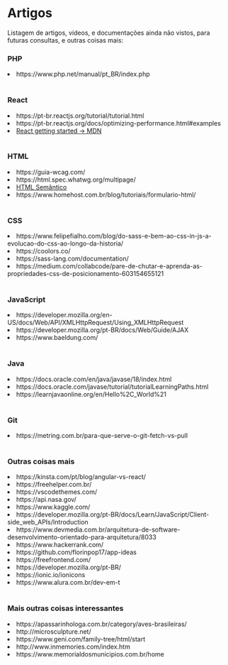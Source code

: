 # Artigos
Listagem de artigos, vídeos, e documentações ainda não vistos, para futuras consultas, e outras coisas mais: 


<h3> PHP </h3>
<li> https://www.php.net/manual/pt_BR/index.php </li>

<br>

<h3> React </h3>
<li> https://pt-br.reactjs.org/tutorial/tutorial.html </li>
<li> https://pt-br.reactjs.org/docs/optimizing-performance.html#examples </li>
<li><a href="https://developer.mozilla.org/en-US/docs/Learn/Tools_and_testing/Client-side_JavaScript_frameworks/React_getting_started"> React getting started -> MDN </a></li>

<br>

<h3> HTML </h3>
<li> https://guia-wcag.com/ </li>
<li> https://html.spec.whatwg.org/multipage/ </li>
<li><a href="https://blog.geekhunter.com.br/voce-conhece-html-semantico/#:~:text=O%20HTML%20sem%C3%A2ntico%20%C3%A9%20a,mais%20f%C3%A1cil%20de%20interpretar%20p%C3%A1ginas."> HTML Semântico </a></li>
<li> https://www.homehost.com.br/blog/tutoriais/formulario-html/ </li>

<br>

<h3> CSS </h3>
<li> https://www.felipefialho.com/blog/do-sass-e-bem-ao-css-in-js-a-evolucao-do-css-ao-longo-da-historia/ </li>
<li> https://coolors.co/ </li>
<li> https://sass-lang.com/documentation/ </li>
<li> https://medium.com/collabcode/pare-de-chutar-e-aprenda-as-propriedades-css-de-posicionamento-603154655121 </li>

<br>

<h3> JavaScript </h3>
<li> https://developer.mozilla.org/en-US/docs/Web/API/XMLHttpRequest/Using_XMLHttpRequest </li>
<li> https://developer.mozilla.org/pt-BR/docs/Web/Guide/AJAX </li>
<li> https://www.baeldung.com/ </li>

<br>

<h3> Java </h3>
<li> https://docs.oracle.com/en/java/javase/18/index.html </li>
<li> https://docs.oracle.com/javase/tutorial/tutorialLearningPaths.html </li>
<li> https://learnjavaonline.org/en/Hello%2C_World%21 </li>

<br>

<h3> Git </h3>
<li> https://metring.com.br/para-que-serve-o-git-fetch-vs-pull </li>

<br>

<h3> Outras coisas mais </h3>
<li> https://kinsta.com/pt/blog/angular-vs-react/ </li>
<li> https://freehelper.com.br/ </li>
<li> https://vscodethemes.com/ </li>
<li> https://api.nasa.gov/ </li>
<li> https://www.kaggle.com/ </li>
<li> https://developer.mozilla.org/pt-BR/docs/Learn/JavaScript/Client-side_web_APIs/Introduction </li>
<li> https://www.devmedia.com.br/arquitetura-de-software-desenvolvimento-orientado-para-arquitetura/8033 </li>
<li> https://www.hackerrank.com/ </li>
<li> https://github.com/florinpop17/app-ideas </li>
<li> https://freefrontend.com/ </li>
<li> https://developer.mozilla.org/pt-BR/ </li>
<li> https://ionic.io/ionicons </li>
<li> https://www.alura.com.br/dev-em-t </li>

<br>

<h3> Mais outras coisas interessantes </h3>
<li> https://apassarinhologa.com.br/category/aves-brasileiras/ </li>
<li> http://microsculpture.net/ </li>
<li> https://www.geni.com/family-tree/html/start </li>
<li> http://www.inmemories.com/index.htm </li>
<li> https://www.memorialdosmunicipios.com.br/home </li>


